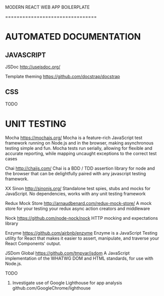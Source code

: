 MODERN REACT WEB APP BOILERPLATE

================================

AUTOMATED DOCUMENTATION
=======================

JAVASCRIPT
----------
JSDoc
http://usejsdoc.org/

Template theming
https://github.com/docstrap/docstrap

CSS
----------
TODO


UNIT TESTING
=======================

Mocha
https://mochajs.org/
Mocha is a feature-rich JavaScript test framework running on Node.js and in the browser, making asynchronous testing simple and fun. 
Mocha tests run serially, allowing for flexible and accurate reporting, while mapping uncaught exceptions to the correct test cases

Chai
http://chaijs.com/
Chai is a BDD / TDD assertion library for node and the browser that can be delightfully paired with any javascript testing framework.

XX Sinon
http://sinonjs.org/
Standalone test spies, stubs and mocks for JavaScript.
No dependencies, works with any unit testing framework

Redux Mock Store
http://arnaudbenard.com/redux-mock-store/
A mock store for your testing your redux async action creators and middleware

Nock
https://github.com/node-nock/nock
HTTP mocking and expectations library

Enzyme
https://github.com/airbnb/enzyme
Enzyme is a JavaScript Testing utility for React that makes it easier to assert, manipulate, and traverse your React Components' output.

JSDom Global
https://github.com/tmpvar/jsdom
A JavaScript implementation of the WHATWG DOM and HTML standards, for use with Node.js.



TODO

1. Investigate use of Google Lighthouse for app analysis github.com/GoogleChrome/lighthouse